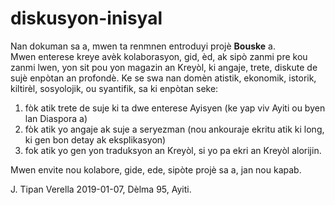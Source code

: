 # diskusyon-inisyal

Nan dokuman sa a, mwen ta renmnen entroduyi projè **Bouske** a.  
Mwen enterese kreye avèk kolaborasyon, gid, èd, ak sipò zanmi pre kou zanmi lwen, yon sit pou yon magazin an Kreyòl, ki angaje, trete, diskute de sujè enpòtan an profondè.  Ke se swa nan domèn atistik, ekonomik, istorik, kiltirèl, sosyolojik, ou syantifik, sa ki enpòtan seke:
1. fòk atik trete de suje ki ta dwe enterese Ayisyen (ke yap viv Ayiti ou byen lan Diaspora a)
2. fòk atik yo angaje ak suje a seryezman (nou ankouraje ekritu atik ki long, ki gen bon detay ak eksplikasyon)
3. fok atik yo gen yon traduksyon an Kreyòl, si yo pa ekri an Kreyòl alorijin.

Mwen envite nou kolabore, gide, ede, sipòte projè sa a, jan nou kapab.

J. Tipan Verella
2019-01-07, Dèlma 95, Ayiti.
